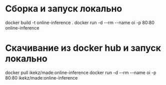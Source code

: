 # Сборка и запуск локально

docker build -t online-inference .
docker run -d --rm --name oi -p 80:80 online-inference

# Скачивание из docker hub и запуск локально

docker pull ikekz/made:online-inference
docker run -d --rm --name oi -p 80:80 ikekz/made:online-inference